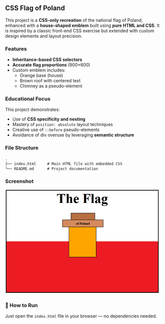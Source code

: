 ## CSS Flag of Poland

This project is a **CSS-only recreation** of the national flag of Poland, enhanced with a **house-shaped emblem** built using **pure HTML and CSS**. 
It is inspired by a classic front-end CSS exercise but extended with custom design elements and layout precision.

### Features

- **Inheritance-based CSS selectors**
- **Accurate flag proportions** (900×600)
- Custom emblem includes:
  - Orange base (house)
  - Brown roof with centered text
  - Chimney as a pseudo-element

### Educational Focus

This project demonstrates:
- Use of **CSS specificity and nesting**
- Mastery of `position: absolute` layout techniques
- Creative use of `::before` pseudo-elements
- Avoidance of div overuse by leveraging **semantic structure**

### File Structure

```
.
├── index.html     # Main HTML file with embedded CSS
└── README.md      # Project documentation
```

### Screenshot

![Flag of Poland](./Flag.png)

### 🚀 How to Run

Just open the `index.html` file in your browser — no dependencies needed.
